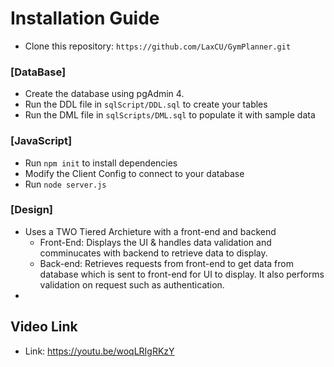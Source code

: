 # **Installation Guide**

- Clone this repository: `https://github.com/LaxCU/GymPlanner.git`

### **[DataBase]**

- Create the database using pgAdmin 4.
- Run the DDL file in `sqlScript/DDL.sql` to create your tables
- Run the DML file in `sqlScripts/DML.sql` to populate it with sample data

### **[JavaScript]**

- Run `npm init` to install dependencies
- Modify the Client Config to connect to your database
- Run `node server.js`


### **[Design]**
- Uses a TWO Tiered Archieture with a front-end and backend
    - Front-End: Displays the UI & handles data validation and comminucates with backend to retrieve data to display.
    - Back-end: Retrieves requests from front-end to get data from database which is sent to front-end for UI to display. It also performs validation on request such as authentication.
- 
## **Video Link**
- Link: https://youtu.be/woqLRIgRKzY
